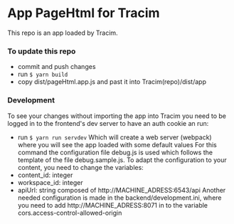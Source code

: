 # App PageHtml for Tracim

This repo is an app loaded by Tracim.

### To update this repo
- commit and push changes
- run `$ yarn build`
- copy dist/pageHtml.app.js and past it into Tracim(repo)/dist/app

### Development
To see your changes without importing the app into Tracim you need to be logged in to the frontend's dev server to have an auth cookie an run:
- run `$ yarn run servdev`
Which will create a web server (webpack) where you will see the app loaded with some default values
For this command the configuration file debug.js is used which follows the template of the file debug.sample.js. To adapt the configuration to your content, you need to change the variables:
 - content_id: integer
 - workspace_id: integer
 - apiUrl: string composed of http://MACHINE_ADRESS:6543/api
Another needed configuration is made in the backend/development.ini, where you need to add http://MACHINE_ADRESS:8071 in to the variable cors.access-control-allowed-origin
